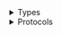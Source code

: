 <details>
<summary>Types</summary>

  - [LookoutEquipmentClient](/aws-sdk-swift/reference/0.x/AWSLookoutEquipment/LookoutEquipmentClient)
  - [LookoutEquipmentClient.LookoutEquipmentClientConfiguration](/aws-sdk-swift/reference/0.x/AWSLookoutEquipment/LookoutEquipmentClient.LookoutEquipmentClientConfiguration)
  - [LookoutEquipmentClientLogHandlerFactory](/aws-sdk-swift/reference/0.x/AWSLookoutEquipment/LookoutEquipmentClientLogHandlerFactory)
  - [LookoutEquipmentClientTypes](/aws-sdk-swift/reference/0.x/AWSLookoutEquipment/LookoutEquipmentClientTypes)

</details>

<details>
<summary>Protocols</summary>

  - [LookoutEquipmentClientProtocol](/aws-sdk-swift/reference/0.x/AWSLookoutEquipment/LookoutEquipmentClientProtocol)

</details>
